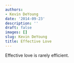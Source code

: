 ```yaml
---
authors:
- Kevin DeYoung
date: '2014-09-23'
description: ''
draft: false
images: []
slug: Kevin DeYoung
title: Effective Love
---
```


Effective love is rarely efficient.
